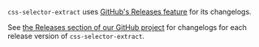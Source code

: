`css-selector-extract` uses [GitHub's Releases feature](https://github.com/blog/1547-release-your-software) for its changelogs.

See [the Releases section of our GitHub project](https://github.com/maoberlehner/css-selector-extract/releases) for changelogs for each release version of `css-selector-extract`.
